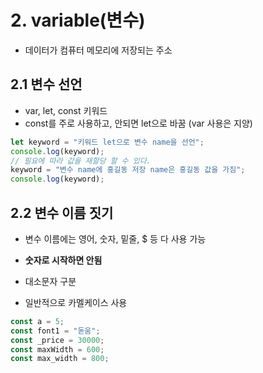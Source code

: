 # 2. variable(변수)

- 데이터가 컴퓨터 메모리에 저장되는 주소

## 2.1 변수 선언

- var, let, const 키워드
- const를 주로 사용하고, 안되면 let으로 바꿈 (var 사용은 지양)

```js
let keyword = "키워드 let으로 변수 name을 선언";
console.log(keyword);
// 필요에 따라 값을 재할당 할 수 있다.
keyword = "변수 name에 홍길동 저장 name은 홍길동 값을 가짐";
console.log(keyword);
```

## 2.2 변수 이름 짓기

- 변수 이름에는 영어, 숫자, 밑줄, $ 등 다 사용 가능

- **숫자로 시작하면 안됨**
- 대소문자 구분
- 일반적으로 카멜케이스 사용

```js
const a = 5;
const font1 = "돋움";
const _price = 30000;
const maxWidth = 600;
const max_width = 800;
```
